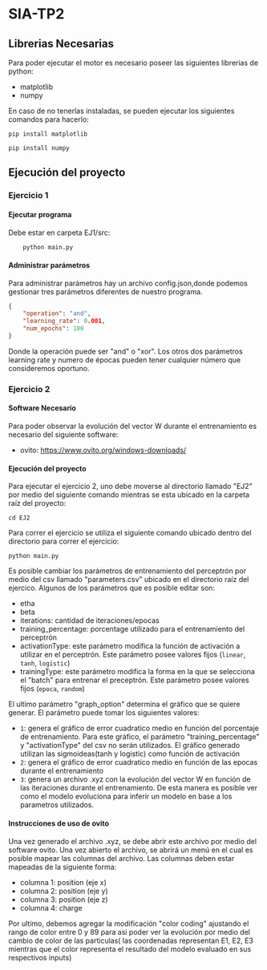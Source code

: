 # SIA-TP2

## Librerias Necesarias

Para poder ejecutar el motor es necesario poseer las siguientes librerias de python:

- matplotlib
- numpy

En caso de no tenerlas instaladas, se pueden ejecutar los siguientes comandos para hacerlo:

`pip install matplotlib`

`pip install numpy`

## Ejecución del proyecto

### Ejercicio 1

#### Ejecutar programa

Debe estar en carpeta EJ1/src:

```bash
    python main.py
```

#### Administrar parámetros

Para administrar parámetros hay un archivo config.json,donde podemos gestionar tres parámetros diferentes de nuestro programa.

```json
{
    "operation": "and",
    "learning_rate": 0.001,
    "num_epochs": 100
}
```

Donde la operación puede ser "and" o "xor".
Los otros dos parámetros learning rate y numero de épocas pueden tener cualquier número que consideremos oportuno.

### Ejercicio 2

#### Software Necesario
Para poder observar la evolución del vector W durante el entrenamiento es necesario del siguiente software:
 - ovito: https://www.ovito.org/windows-downloads/

#### Ejecución del proyecto

Para ejecutar el ejercicio 2, uno debe moverse al directorio llamado "EJ2" por medio del siguiente comando mientras se esta ubicado en la carpeta raíz del proyecto:

`cd EJ2`

Para correr el ejercicio se utiliza el siguiente comando ubicado dentro del directorio para correr el ejercicio:

`python main.py`

Es posible cambiar los parámetros de entrenamiento del perceptrón por medio del csv llamado "parameters.csv" ubicado en el directorio raíz del ejercico. Algunos de los parámetros que es posible editar son:

- etha
- beta
- iterations: cantidad de iteraciones/epocas
- training_percentage: porcentage utilizado para el entrenamiento del perceptrón
- activationType: este parámetro modifica la función de activación a utilizar en el perceptrón. Este parámetro posee valores fijos (`linear`, `tanh`, `logistic`)
- trainingType: este parámetro modifica la forma en la que se selecciona el "batch" para entrenar el preceptrón. Este parámetro posee valores fijos (`epoca`, `random`)

El ultimo parámetro "graph_option" determina el gráfico que se quiere generar. El parámetro puede tomar los siguientes valores:
- `1`:  genera el gráfico de error cuadratico medio en función del porcentaje de entrenamiento. Para este gráfico, el parámetro "training_percentage" y "activationType" del csv no serán utilizados. El gráfico generado utilizan las sigmoideas(tanh y logistic) como función de activación
- `2`: genera el gráfico de error cuadratico medio en función de las epocas durante el entrenamiento
- `3`: genera un archivo .xyz con la evolución del vector W en función de las iteraciones durante el entrenamiento. De esta manera es posible ver como el modelo evoluciona para inferir un modelo en base a los parametros utilizados.

#### Instrucciones de uso de ovito
Una vez generado el archivo .xyz, se debe abrir este archivo por medio del software ovito. Una vez abierto el archivo, se abrirá un menú en el cual es posible mapear las columnas del archivo. Las columnas deben estar mapeadas de la siguiente forma:
 - columna 1: position (eje x)
 - columna 2: position (eje y)
 - columna 3: position (eje z)
 - columna 4: charge
 
 Por ultimo, debemos agregar la modificación "color coding" ajustando el rango de color entre 0 y 89 para asi poder ver la evolución por medio del cambio de color de las particulas( las coordenadas representan E1, E2, E3 mientras que el color representa el resultado del modelo evaluado en sus respectivos inputs)
